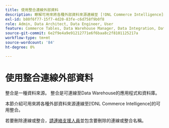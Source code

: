 ```yaml
---
title: 使用整合連線外部資料
description: 瞭解可用來將各種外部資料來源連線至 [!DNL Commerce Intelligence]的可用整合。
exl-id: b80f6f77-15f7-4d20-83fe-c6d758f9b0f8
role: Admin, Data Architect, Data Engineer, User
feature: Commerce Tables, Data Warehouse Manager, Data Integration, Data Import/Export
source-git-commit: 6e2f9e4a9e91212771e6f6baa8c2f8101125217a
workflow-type: tm+mt
source-wordcount: '84'
ht-degree: 0%

---
```


# 使用整合連線外部資料

整合是一種資料來源。 整合是可連線至Data Warehouse的應用程式和資料庫。

本節介紹可用來將各種外部資料來源連線至[!DNL Commerce Intelligence]的可用整合。

若要刪除連線或整合，[請連絡支援人員](https://experienceleague.adobe.com/docs/commerce-knowledge-base/kb/troubleshooting/miscellaneous/mbi-service-policies.html?lang=zh-Hant)並包含要刪除的連線或整合名稱。
